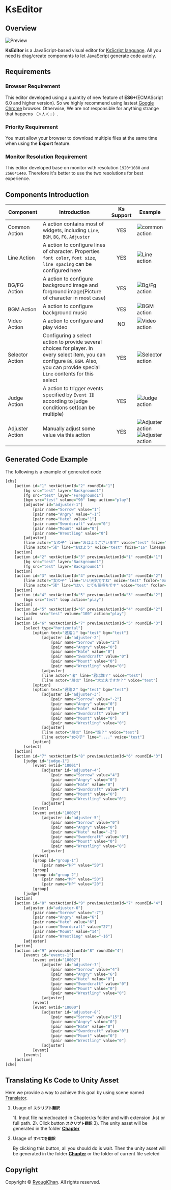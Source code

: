 # KsEditor

## Overview

![Preview](./images/preview/preview-main.png)

**KsEditor** is a JavaScript-based visual editor for [KsScript language](#). All you need is drag/create components to let JavaScript generate code autoly.

## Requirements

### Browser Requirement

This editor developed using a quantity of new feature of **ES6+**(ECMAScript 6.0 and higher version).
So we highly recommend using lastest [Google Chrome](https://chrome.google.com) browser.
Otherwise, We are not responsible for anything strange that happens `（＞人＜；）`.

### Priority Requirement

You must allow your browser to download multiple files at the same time when using the **Export** feature.

### Monitor Resolution Requirement

This editor developed base on monitor with resolution `1920*1080` and `2560*1440`. Therefore it's better to use the  two resolutions for best experience.

## Components Introduction

| Component | Introduction | Ks Support | Example |
| --------- | ------------ | :--------: | ------- |
| Common Action | A action contains most of widgets, including `Line`, `BGM`, `BG`, `FG`, `Adjuster` | YES | ![common action](./images/preview/comp-action-common.png) |
| Line Action | A action to configure lines of character. Properties `font color`, `font size`, `line spacing` can be configured here | YES | ![Line action](./images/preview/comp-action-line.png) |
| BG/FG Action | A action to configure background image and forground image(Picture of character in most case) | YES | ![Bg/Fg action](./images/preview/comp-action-bg_fg.png) |
| BGM Action | A action to configure background music | YES | ![BGM action](./images/preview/comp-action-bgm.png) |
| Video Action | A action to configure and play video | NO | ![Video action](./images/preview/comp-action-video.png) |
| Selector Action | Configuring a select action to provide several choices for player. In every select item, you can configure `BG`, `BGM`. Also, you can provide special `Line` contents for this select | YES | ![Selector action](./images/preview/comp-action-selector.png) |
| Judge Action | A action to trigger events specified by `Event ID` according to judge conditions set(can be multiple) | YES | ![Judge action](./images/preview/comp-action-judge.png) |
| Adjuster Action | Manually adjust some value via this action | YES | ![Adjuster action](./images/preview/comp-action-adjuster_1.png) ![Adjuster action](./images/preview/comp-action-adjuster_2.png) |

## Generated Code Example

The following is a example of generated code

```r
[chs]
    [action id="1" nextActionId="2" roundId="1"]
        [bg src="test" layer="Background1"]
        [fg src="test" layer="Foreground1"]
        [bgm src="test" volume="90" loop action="play"]
        [adjuster id="adjuster-1"]
            [pair name="Sorrow" value="1"]
            [pair name="Angry" value="-1"]
            [pair name="Hate" value="1"]
            [pair name="Swordcraft" value="0"]
            [pair name="Mount" value="0"]
            [pair name="Wrestling" value="0"]
        [adjuster]
        [line actor="女の子" line="おはようございます" voice="test" fsize="16" linespacing="18" fcolor="0xe75050ff"]
        [line actor="渚" line="おはよう" voice="test" fsize="16" linespacing="18" fcolor="0xe75050ff"]
    [action]
    [action id="2" nextActionId="3" previousActionId="1" roundId="1"]
        [bg src="test" layer="Background1"]
        [fg src="test" layer="Background1"]
    [action]
    [action id="3" nextActionId="4" previousActionId="2" roundId="2"]
        [line actor="女の子" line="いい天気ですね" voice="test" fcolor="0x34f948ff"]
        [line actor="渚" line="はい、とても気持ちです" voice="test" fcolor="0x34f948ff"]
    [action]
    [action id="4" nextActionId="5" previousActionId="3" roundId="2"]
        [bgm src="test" loop action="play"]
    [action]
    [action id="5" nextActionId="6" previousActionId="4" roundId="2"]
        [video src="test" volume="100" action="play"]
    [action]
    [action id="6" nextActionId="7" previousActionId="5" roundId="3"]
        [select type="horizontal"]
            [option text="通路１" bg="test" bgm="test"]
                [adjuster id="adjuster-2"]
                    [pair name="Sorrow" value="2"]
                    [pair name="Angry" value="0"]
                    [pair name="Hate" value="0"]
                    [pair name="Swordcraft" value="0"]
                    [pair name="Mount" value="0"]
                    [pair name="Wrestling" value="0"]
                [adjuster]
                [line actor="渚" line="君は誰？" voice="test"]
                [line actor="朋也" line="大丈夫ですか？" voice="test"]
            [option]
            [option text="通路２" bg="test" bgm="test"]
                [adjuster id="adjuster-3"]
                    [pair name="Sorrow" value="-2"]
                    [pair name="Angry" value="0"]
                    [pair name="Hate" value="0"]
                    [pair name="Swordcraft" value="0"]
                    [pair name="Mount" value="0"]
                    [pair name="Wrestling" value="0"]
                [adjuster]
                [line actor="朋也" line="誰？" voice="test"]
                [line actor="女の子" line="...." voice="test"]
            [option]
        [select]
    [action]
    [action id="7" nextActionId="8" previousActionId="6" roundId="3"]
        [judge id="judge-1"]
            [event evtid="10001"]
                [adjuster id="adjuster-4"]
                    [pair name="Sorrow" value="4"]
                    [pair name="Angry" value="0"]
                    [pair name="Hate" value="0"]
                    [pair name="Swordcraft" value="0"]
                    [pair name="Mount" value="0"]
                    [pair name="Wrestling" value="0"]
                [adjuster]
            [event]
            [event evtid="10002"]
                [adjuster id="adjuster-5"]
                    [pair name="Sorrow" value="0"]
                    [pair name="Angry" value="0"]
                    [pair name="Hate" value="-2"]
                    [pair name="Swordcraft" value="0"]
                    [pair name="Mount" value="0"]
                    [pair name="Wrestling" value="0"]
                [adjuster]
            [event]
            [group id="group-1"]
                [pair name="HP" value="50"]
            [group]
            [group id="group-2"]
                [pair name="MP" value="50"]
                [pair name="HP" value="20"]
            [group]
        [judge]
    [action]
    [action id="8" nextActionId="9" previousActionId="7" roundId="4"]
        [adjuster id="adjuster-6"]
            [pair name="Sorrow" value="-7"]
            [pair name="Angry" value="6"]
            [pair name="Hate" value="6"]
            [pair name="Swordcraft" value="27"]
            [pair name="Mount" value="14"]
            [pair name="Wrestling" value="-16"]
        [adjuster]
    [action]
    [action id="9" previousActionId="8" roundId="4"]
        [events id="events-1"]
            [event evtid="10002"]
                [adjuster id="adjuster-7"]
                    [pair name="Sorrow" value="4"]
                    [pair name="Angry" value="6"]
                    [pair name="Hate" value="0"]
                    [pair name="Swordcraft" value="0"]
                    [pair name="Mount" value="0"]
                    [pair name="Wrestling" value="0"]
                [adjuster]
            [event]
            [event evtid="10000"]
                [adjuster id="adjuster-8"]
                    [pair name="Sorrow" value="15"]
                    [pair name="Angry" value="0"]
                    [pair name="Hate" value="0"]
                    [pair name="Swordcraft" value="0"]
                    [pair name="Mount" value="0"]
                    [pair name="Wrestling" value="0"]
                [adjuster]
            [event]
        [events]
    [action]
[che]

```

## Translating Ks Code to Unity Asset

Here we provide a way to achieve this goal by using scene named [Translator](../Assets/Scene/Translator.unity).

1. Usage of **`スクリプト翻訳`**

    1). Input file name(located in Chapter.ks folder and with extension .ks) or full path.
    2). Click button **`スクリプト翻訳`**
    3). The unity asset will be generated in the folder **[Chapter](../Resources/Chapter)**

2. Usage of **`すべてを翻訳`**

    By clicking this button, all you should do is wait. Then the unity asset will be generated in the folder **[Chapter](../Resources/Chapter)** or the folder of current file seleted

## Copyright

Copyright © [RyougiChan](https://github.com/RyougiChan). All rights reserved.
